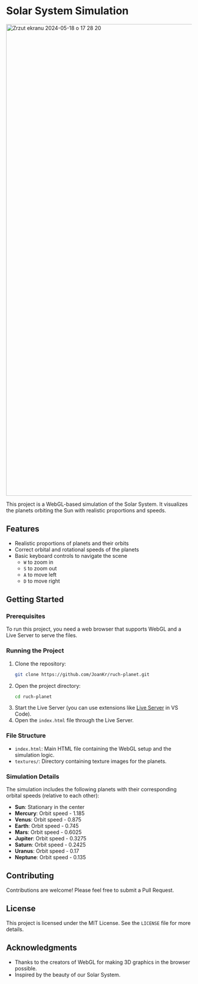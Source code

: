 # Solar System Simulation

<img width="1277" alt="Zrzut ekranu 2024-05-18 o 17 28 20" src="https://github.com/JoanKr/ruch-planet/assets/125133969/ab29fc27-83ed-429c-bce2-0eac5d175bf9">


This project is a WebGL-based simulation of the Solar System. It visualizes the planets orbiting the Sun with realistic proportions and speeds.

## Features

- Realistic proportions of planets and their orbits
- Correct orbital and rotational speeds of the planets
- Basic keyboard controls to navigate the scene
  - `W` to zoom in
  - `S` to zoom out
  - `A` to move left
  - `D` to move right

## Getting Started

### Prerequisites

To run this project, you need a web browser that supports WebGL and a Live Server to serve the files.

### Running the Project

1. Clone the repository:
    ```bash
    git clone https://github.com/JoanKr/ruch-planet.git
    ```
2. Open the project directory:
    ```bash
    cd ruch-planet
    ```
3. Start the Live Server (you can use extensions like [Live Server](https://marketplace.visualstudio.com/items?itemName=ritwickdey.LiveServer) in VS Code).
4. Open the `index.html` file through the Live Server.

### File Structure

- `index.html`: Main HTML file containing the WebGL setup and the simulation logic.
- `textures/`: Directory containing texture images for the planets.

### Simulation Details

The simulation includes the following planets with their corresponding orbital speeds (relative to each other):

- **Sun**: Stationary in the center
- **Mercury**: Orbit speed - 1.185
- **Venus**: Orbit speed - 0.875
- **Earth**: Orbit speed - 0.745
- **Mars**: Orbit speed - 0.6025
- **Jupiter**: Orbit speed - 0.3275
- **Saturn**: Orbit speed - 0.2425
- **Uranus**: Orbit speed - 0.17
- **Neptune**: Orbit speed - 0.135

## Contributing

Contributions are welcome! Please feel free to submit a Pull Request.

## License

This project is licensed under the MIT License. See the `LICENSE` file for more details.

## Acknowledgments

- Thanks to the creators of WebGL for making 3D graphics in the browser possible.
- Inspired by the beauty of our Solar System.
